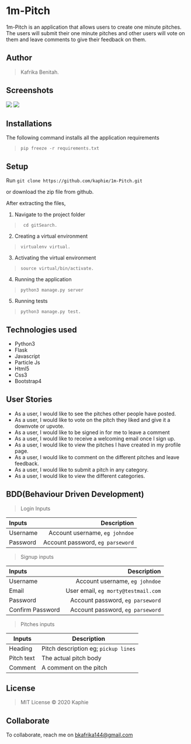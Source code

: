 # 1m-Pitch
1m-Pitch is an application that allows users to create  one minute pitches. The users will submit their one minute pitches and other users will vote on them and leave comments to give their feedback on them.


## Author
> Kafrika Benitah.

## Screenshots
<img src="https://github.com/kaphie/1m-Pitch/blob/master/app/static/assets/screencapture-pitch1m-herokuapp-2020-05-05-14_27_41.png">
<img src="https://github.com/kaphie/1m-Pitch/blob/master/app/static/assets/screencapture-pitch1m-herokuapp-login-2020-05-05-14_35_51.png">


## Installations

The following command installs all the application requirements
>``pip freeze -r requirements.txt``

## Setup
Run 
``git clone https://github.com/kaphie/1m-Pitch.git``

or download the zip file from github.

After extracting the files, 

1. Navigate to the project folder
>`` cd gitSearch.`` 

2. Creating a virtual environment
>``virtualenv virtual.``

3. Activating the virtual environment
>``source virtual/bin/activate.``

4. Running the application
>``python3 manage.py server``

5. Running tests

 > ``python3 manage.py test.``

## Technologies used
* Python3
* Flask
* Javascript
* Particle Js
* Html5
* Css3
* Bootstrap4

## User Stories
* As a user, I would like to see the pitches other people have posted.
* As a user, I would like to vote on the pitch they liked and give it a downvote or upvote.
* As a user, I would like to be signed in for me to leave a comment
* As a user, I would like to receive a welcoming email once I sign up.
* As a user, I would like to view the pitches I have created in my profile page.
* As a user, I would like to comment on the different pitches and leave feedback.
* As a user, I would like to submit a pitch in any category.
* As a user, I would like to view the different categories. 

## BDD(Behaviour Driven Development)
>Login Inputs

| Inputs |  Description |
| :---         |          ---: |
| Username  | Account username, ``eg johndoe``|
| Password  | Account password, ``eg parseword``|

>Signup inputs

| Inputs |  Description |
| :---         |          ---: |
| Username  | Account username, ``eg johndoe``|
| Email  | User email, ``eg morty@testmail.com``|
| Password  | Account password, ``eg parseword``|
| Confirm Password  | Account password, ``eg parseword``|

> Pitches inputs

| Inputs | Description  |
|---|---|
|  Heading | Pitch description eg; ``pickup lines``  |
|  Pitch text| The actual pitch body|
| Comment| A comment on the pitch|



## License
> MIT License &copy;  2020 Kaphie

## Collaborate
To collaborate, reach me on [bkafrika144@gmail.com]()
